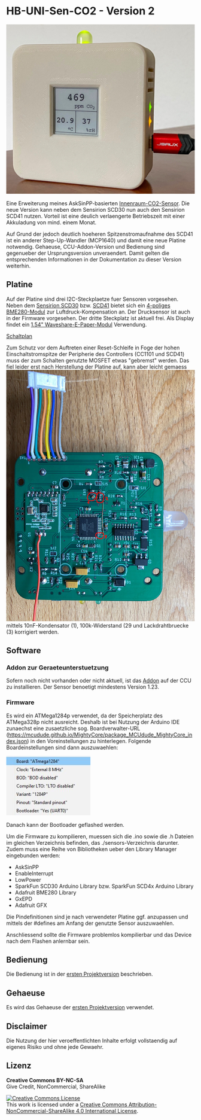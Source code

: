 # HB-UNI-Sen-CO2 - Version 2

![HB-UNI-Sen-CO2](https://github.com/HMSteve/HB-UNI-Sen-CO2/blob/main/Images/dev_front.jpg)

Eine Erweiterung meines AskSinPP-basierten [Innenraum-CO2-Sensor](https://github.com/HMSteve/HB-UNI-Sen-CO2).
Die neue Version kann neben dem Sensirion SCD30 nun auch den Sensirion SCD41 nutzen. Vorteil ist eine deulich verlaengerte Betriebszeit mit einer Akkuladung von mind. einem Monat.

Auf Grund der jedoch deutlich hoeheren Spitzenstromaufnahme des SCD41 ist ein anderer Step-Up-Wandler (MCP1640) und damit eine neue Platine notwendig. Gehaeuse, CCU-Addon-Version und Bedienung sind gegenueber der Ursprungsversion unveraendert. Damit gelten die entsprechenden Informationen in der Dokumentation zu dieser Version weiterhin.


## Platine

Auf der Platine sind drei I2C-Steckplaetze fuer Sensoren vorgesehen. Neben dem [Sensirion SCD30](https://www.sensirion.com/de/umweltsensoren/kohlendioxidsensor/kohlendioxidsensoren-co2/) bzw. [SCD41](https://sensirion.com/products/catalog/SCD41/) bietet sich ein [4-poliges BME280-Modul](https://www.ebay.de/itm/BME280-Temperatur-Luftdruck-Feuchtigkeit-Sensor-I2C-1-8-5V-Modul/114603492524) zur Luftdruck-Kompensation an. Der Drucksensor ist auch in der Firmware vorgesehen. Der dritte Steckplatz ist aktuell frei.
Als Display findet ein [1.54" Waveshare-E-Paper-Modul](https://www.waveshare.com/1.54inch-e-Paper-Module.htm) Verwendung.

[Schaltplan](https://github.com/HMSteve/HB-UNI-Sen-CO2_v2/blob/main/PCB/HB-Uni-Sen-CO2_Schematic.pdf)

Zum Schutz vor dem Auftreten einer Reset-Schleife in Foge der hohen Einschaltstromspitze der Peripherie des Controllers (CC1101 und SCD41) muss der zum Schalten genutzte MOSFET etwas "gebremst" werden. Das fiel leider erst nach Herstellung der Platine auf, kann aber leicht gemaess
![diesem Foto](https://github.com/HMSteve/HB-UNI-Sen-CO2_v2/blob/main/Images/pcb_bott_corr.jpg)
mittels 10nF-Kondensator (1), 100k-Widerstand (29 und Lackdrahtbruecke (3) korrigiert werden.



## Software

### Addon zur Geraeteunterstuetzung

Sofern noch nicht vorhanden oder nicht aktuell, ist das [Addon](https://github.com/HMSteve/SG-HB-Devices-Addon/raw/master/CCU_RM/sg-hb-devices-addon.tgz) auf der CCU zu installieren. Der Sensor benoetigt mindestens Version 1.23.

### Firmware

Es wird ein ATMega1284p verwendet, da der Speicherplatz des ATMega328p nicht ausreicht. Deshalb ist bei Nutzung der Arduino IDE zunaechst eine zusaetzliche sog. Boardverwalter-URL (https://mcudude.github.io/MightyCore/package_MCUdude_MightyCore_index.json) in den Voreinstellungen zu hinterlegen. Folgende Boardeinstellungen sind dann auszuwaehlen:

![Boardeinstellungen](https://github.com/HMSteve/HB-UNI-Sen-CO2/blob/main/Images/arduino_board_config.jpg)

Danach kann der Bootloader geflashed werden.

Um die Firmware zu kompilieren, muessen sich die .ino sowie die .h Dateien im gleichen Verzeichnis befinden, das ./sensors-Verzeichnis darunter. Zudem muss eine Reihe von Bibliotheken ueber den Library Manager eingebunden werden:
- AskSinPP
- EnableInterrupt
- LowPower
- SparkFun SCD30 Arduino Library bzw. SparkFun SCD4x Arduino Library
- Adafruit BME280 Library
- GxEPD
- Adafruit GFX

Die Pindefinitionen sind je nach verwendeter Platine ggf. anzupassen und mittels der #defines am Anfang der genutzte Sensor auszuwaehlen.

Anschliessend sollte die Firmware problemlos kompilierbar und das Device nach dem Flashen anlernbar sein.


## Bedienung

Die Bedienung ist in der [ersten Projektversion](https://github.com/HMSteve/HB-UNI-Sen-CO2) beschrieben.


## Gehaeuse

Es wird das Gehaeuse der [ersten Projektversion](https://github.com/HMSteve/HB-UNI-Sen-CO2) verwendet.


## Disclaimer

Die Nutzung der hier veroeffentlichten Inhalte erfolgt vollstaendig auf eigenes Risiko und ohne jede Gewaehr.


## Lizenz

**Creative Commons BY-NC-SA**<br>
Give Credit, NonCommercial, ShareAlike

<a rel="license" href="http://creativecommons.org/licenses/by-nc-sa/4.0/"><img alt="Creative Commons License" style="border-width:0" src="https://i.creativecommons.org/l/by-nc-sa/4.0/88x31.png" /></a><br />This work is licensed under a <a rel="license" href="http://creativecommons.org/licenses/by-nc-sa/4.0/">Creative Commons Attribution-NonCommercial-ShareAlike 4.0 International License</a>.
